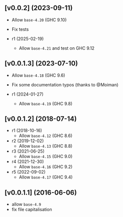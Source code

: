 ## [v0.0.2] (2023-09-11)

- Allow `base-4.20` (GHC 9.10)
- Fix tests

- r1 (2025-02-19)
    - Allow `base-4.21` and test on GHC 9.12

## [v0.0.1.3] (2023-07-10)

- Allow `base-4.18` (GHC 9.6)
- Fix some documentation typos (thanks to @Moiman)

- r1 (2024-01-27)
    - Allow `base-4.19` (GHC 9.8)

## [v0.0.1.2] (2018-07-14)

- r1 (2018-10-16)
    - Allow `base-4.12` (GHC 8.6)
- r2 (2019-12-02)
    - Allow `base-4.13` (GHC 8.8)
- r3 (2021-06-25)
    - Allow `base-4.15` (GHC 9.0)
- r4 (2021-12-30)
    - Allow `base-4.16` (GHC 9.2)
- r5 (2022-09-02)
    - Allow `base-4.17` (GHC 9.4)

## [v0.0.1.1] (2016-06-06)

- allow `base-4.9`
- fix file capitalisation

